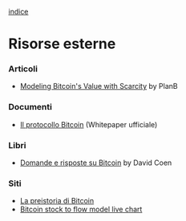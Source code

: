 [indice](README.md)
# Risorse esterne
### Articoli
* [Modeling Bitcoin's Value with Scarcity](https://medium.com/@100trillionUSD/modeling-bitcoins-value-with-scarcity-91fa0fc03e25) by PlanB

### Documenti
* [Il protocollo Bitcoin](https://bitcoin.org/bitcoin.pdf) (Whitepaper ufficiale)

### Libri
* [Domande e risposte su Bitcoin](https://qabitcoin.davidcoen.it/product/domande-e-risposte-su-bitcoin-versione-cartacea/) by David Coen

### Siti
* [La preistoria di Bitcoin](https://btc.onosendai.eu/prehistory)
* [Bitcoin stock to flow model live chart](https://digitalik.net/btc/)
